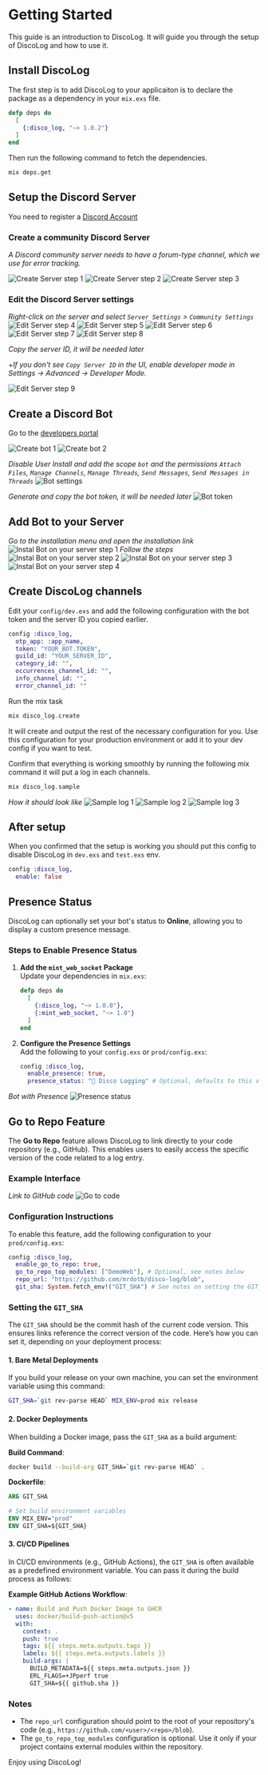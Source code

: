 # Getting Started

This guide is an introduction to DiscoLog. It will guide you through the setup of DiscoLog and how to use it.

## Install DiscoLog

The first step is to add DiscoLog to your applicaiton is to declare the package as a dependency in your `mix.exs` file.

```elixir
defp deps do
  [
    {:disco_log, "~> 1.0.2"}
  ]
end
```

Then run the following command to fetch the dependencies.

```bash
mix deps.get
```

## Setup the Discord Server

You need to register a [Discord Account](https://discord.com/)

### Create a community Discord Server
*A Discord community server needs to have a forum-type channel, which we use for error tracking.*

<img src="https://raw.githubusercontent.com/mrdotb/i/master/disco-log/1-create-server.png" alt="Create Server step 1" />
<img src="https://raw.githubusercontent.com/mrdotb/i/master/disco-log/2-create-server.png" alt="Create Server step 2" />
<img src="https://raw.githubusercontent.com/mrdotb/i/master/disco-log/3-create-server.png" alt="Create Server step 3" />

### Edit the Discord Server settings

*Right-click on the server and select `Server Settings` > `Community Settings`*
<img src="https://raw.githubusercontent.com/mrdotb/i/master/disco-log/4-edit-server.png" alt="Edit Server step 4" />
<img src="https://raw.githubusercontent.com/mrdotb/i/master/disco-log/5-edit-server.png" alt="Edit Server step 5" />
<img src="https://raw.githubusercontent.com/mrdotb/i/master/disco-log/6-edit-server.png" alt="Edit Server step 6" />
<img src="https://raw.githubusercontent.com/mrdotb/i/master/disco-log/7-edit-server.png" alt="Edit Server step 7" />
<img src="https://raw.githubusercontent.com/mrdotb/i/master/disco-log/8-edit-server.png" alt="Edit Server step 8" />

*Copy the server ID, it will be needed later*

+*If you don't see `Copy Server ID` in the UI, enable developer mode in Settings -> Advanced -> Developer Mode.*

<img src="https://raw.githubusercontent.com/mrdotb/i/master/disco-log/9-copy-server-id.png" alt="Edit Server step 9" />

## Create a Discord Bot

Go to the [developers portal](https://discord.com/developers/applications)

<img src="https://raw.githubusercontent.com/mrdotb/i/master/disco-log/10-create-bot.png" alt="Create bot 1" />
<img src="https://raw.githubusercontent.com/mrdotb/i/master/disco-log/11-create-bot.png" alt="Create bot 2" />

*Disable User Install and add the scope `bot` and the permissions `Attach Files`, `Manage Channels`, `Manage Threads`, `Send Messages`, `Send Messages in Threads`*
<img src="https://raw.githubusercontent.com/mrdotb/i/master/disco-log/12-bot-settings.png" alt="Bot settings" />

*Generate and copy the bot token, it will be needed later*
<img src="https://raw.githubusercontent.com/mrdotb/i/master/disco-log/13-bot-token.png" alt="Bot token" />

## Add Bot to your Server

*Go to the installation menu and open the installation link*
<img src="https://raw.githubusercontent.com/mrdotb/i/master/disco-log/14-install-bot.png" alt="Instal Bot on your server step 1" />
*Follow the steps*
<img src="https://raw.githubusercontent.com/mrdotb/i/master/disco-log/15-install-bot.png" alt="Instal Bot on your server step 2" />
<img src="https://raw.githubusercontent.com/mrdotb/i/master/disco-log/16-install-bot.png" alt="Instal Bot on your server step 3" />
<img src="https://raw.githubusercontent.com/mrdotb/i/master/disco-log/17-install-bot.png" alt="Instal Bot on your server step 4" />


## Create DiscoLog channels

Edit your `config/dev.exs` and add the following configuration with the bot token and the server ID you copied earlier.

```elixir
config :disco_log,
  otp_app: :app_name,
  token: "YOUR_BOT.TOKEN",
  guild_id: "YOUR_SERVER_ID",
  category_id: "",
  occurrences_channel_id: "",
  info_channel_id: "",
  error_channel_id: ""
```

Run the mix task
```elixir
mix disco_log.create
```

It will create and output the rest of the necessary configuration for you.
Use this configuration for your production environment or add it to your dev config if you want to test.

Confirm that everything is working smoothly by running the following mix command it will put a log in each channels.
```elixir
mix disco_log.sample
```

*How it should look like*
<img src="https://raw.githubusercontent.com/mrdotb/i/master/disco-log/18-sample-log.png" alt="Sample log 1" />
<img src="https://raw.githubusercontent.com/mrdotb/i/master/disco-log/19-sample-log.png" alt="Sample log 2" />
<img src="https://raw.githubusercontent.com/mrdotb/i/master/disco-log/20-sample-log.png" alt="Sample log 3" />


## After setup

When you confirmed that the setup is working you should put this config to disable DiscoLog in `dev.exs` and `test.exs` env.

```elixir
config :disco_log,
  enable: false
```

## Presence Status

DiscoLog can optionally set your bot's status to **Online**, allowing you to display a custom presence message. 

### Steps to Enable Presence Status

1. **Add the `mint_web_socket` Package**  
   Update your dependencies in `mix.exs`:

   ```elixir
   defp deps do
     [
       {:disco_log, "~> 1.0.0"},
       {:mint_web_socket, "~> 1.0"}
     ]
   end
   ```

2. **Configure the Presence Settings**  
   Add the following to your `config.exs` or `prod/config.exs`:

   ```elixir
   config :disco_log,
     enable_presence: true,
     presence_status: "🪩 Disco Logging" # Optional, defaults to this value
   ```

*Bot with Presence*
<img src="https://raw.githubusercontent.com/mrdotb/i/master/disco-log/21-presence.png" alt="Presence status" />

## Go to Repo Feature

The **Go to Repo** feature allows DiscoLog to link directly to your code repository (e.g., GitHub). This enables users to easily access the specific version of the code related to a log entry.

### Example Interface
*Link to GitHub code*
<img src="https://raw.githubusercontent.com/mrdotb/i/master/disco-log/22-go-to-code.png" alt="Go to code" />

### Configuration Instructions

To enable this feature, add the following configuration to your `prod/config.exs`:

```elixir
config :disco_log,
  enable_go_to_repo: true,
  go_to_repo_top_modules: ["DemoWeb"], # Optional, see notes below
  repo_url: "https://github.com/mrdotb/disco-log/blob",
  git_sha: System.fetch_env!("GIT_SHA") # See notes on setting the GIT_SHA below
```

### Setting the `GIT_SHA`

The `GIT_SHA` should be the commit hash of the current code version. This ensures links reference the correct version of the code. Here’s how you can set it, depending on your deployment process:

#### 1. **Bare Metal Deployments**
If you build your release on your own machine, you can set the environment variable using this command:

```bash
GIT_SHA=`git rev-parse HEAD` MIX_ENV=prod mix release
```

#### 2. **Docker Deployments**
When building a Docker image, pass the `GIT_SHA` as a build argument:

**Build Command**:
```bash
docker build --build-arg GIT_SHA=`git rev-parse HEAD` .
```

**Dockerfile**:
```Dockerfile
ARG GIT_SHA

# Set build environment variables
ENV MIX_ENV="prod"
ENV GIT_SHA=${GIT_SHA}
```

#### 3. **CI/CD Pipelines**
In CI/CD environments (e.g., GitHub Actions), the `GIT_SHA` is often available as a predefined environment variable. You can pass it during the build process as follows:

**Example GitHub Actions Workflow**:
```yaml
- name: Build and Push Docker Image to GHCR
  uses: docker/build-push-action@v5
  with:
    context: .
    push: true
    tags: ${{ steps.meta.outputs.tags }}
    labels: ${{ steps.meta.outputs.labels }}
    build-args: |
      BUILD_METADATA=${{ steps.meta.outputs.json }}
      ERL_FLAGS=+JPperf true
      GIT_SHA=${{ github.sha }}
```

### Notes
- The `repo_url` configuration should point to the root of your repository's code (e.g., `https://github.com/<user>/<repo>/blob`).
- The `go_to_repo_top_modules` configuration is optional. Use it only if your project contains external modules within the repository.

Enjoy using DiscoLog!
